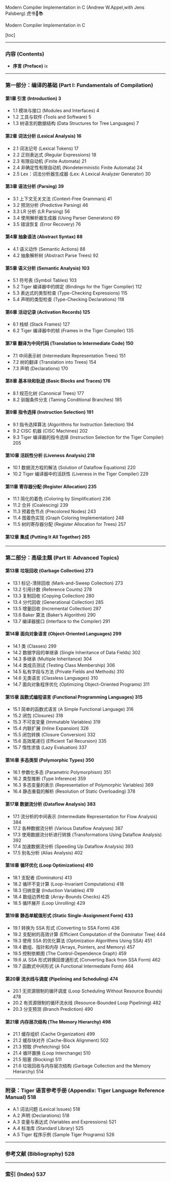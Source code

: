 Modern Compiler Implementation in C (Andrew W.Appel,with Jens Palsberg) 虎书🐯📚

Modern Compiler Implementation in C

[toc]

---

### **内容 (Contents)**

- **序言 (Preface)** ix

---

### **第一部分：编译的基础 (Part I: Fundamentals of Compilation)**

#### 第1章 引言 (Introduction) 3  
- 1.1 模块与接口 (Modules and Interfaces) 4  
- 1.2 工具与软件 (Tools and Software) 5  
- 1.3 树语言的数据结构 (Data Structures for Tree Languages) 7  

#### 第2章 词法分析 (Lexical Analysis) 16  
- 2.1 词法记号 (Lexical Tokens) 17  
- 2.2 正则表达式 (Regular Expressions) 18  
- 2.3 有限自动机 (Finite Automata) 21  
- 2.4 非确定性有限自动机 (Nondeterministic Finite Automata) 24  
- 2.5 Lex：词法分析器生成器 (Lex: A Lexical Analyzer Generator) 30  

#### 第3章 语法分析 (Parsing) 39  
- 3.1 上下文无关文法 (Context-Free Grammars) 41  
- 3.2 预测分析 (Predictive Parsing) 46  
- 3.3 LR 分析 (LR Parsing) 56  
- 3.4 使用解析器生成器 (Using Parser Generators) 69  
- 3.5 错误恢复 (Error Recovery) 76  

#### 第4章 抽象语法 (Abstract Syntax) 88  
- 4.1 语义动作 (Semantic Actions) 88  
- 4.2 抽象解析树 (Abstract Parse Trees) 92  

#### 第5章 语义分析 (Semantic Analysis) 103  
- 5.1 符号表 (Symbol Tables) 103  
- 5.2 Tiger 编译器中的绑定 (Bindings for the Tiger Compiler) 112  
- 5.3 表达式的类型检查 (Type-Checking Expressions) 115  
- 5.4 声明的类型检查 (Type-Checking Declarations) 118  

#### 第6章 活动记录 (Activation Records) 125  
- 6.1 栈帧 (Stack Frames) 127  
- 6.2 Tiger 编译器中的帧 (Frames in the Tiger Compiler) 135  

#### 第7章 翻译为中间代码 (Translation to Intermediate Code) 150  
- 7.1 中间表示树 (Intermediate Representation Trees) 151  
- 7.2 树的翻译 (Translation into Trees) 154  
- 7.3 声明 (Declarations) 170  

#### 第8章 基本块和轨迹 (Basic Blocks and Traces) 176  
- 8.1 规范化树 (Canonical Trees) 177  
- 8.2 驯服条件分支 (Taming Conditional Branches) 185  

#### 第9章 指令选择 (Instruction Selection) 191  
- 9.1 指令选择算法 (Algorithms for Instruction Selection) 194  
- 9.2 CISC 机器 (CISC Machines) 202  
- 9.3 Tiger 编译器的指令选择 (Instruction Selection for the Tiger Compiler) 205  

#### 第10章 活跃性分析 (Liveness Analysis) 218  
- 10.1 数据流方程的解法 (Solution of Dataflow Equations) 220  
- 10.2 Tiger 编译器中的活跃性 (Liveness in the Tiger Compiler) 229  

#### 第11章 寄存器分配 (Register Allocation) 235  
- 11.1 简化的着色 (Coloring by Simplification) 236  
- 11.2 合并 (Coalescing) 239  
- 11.3 预着色节点 (Precolored Nodes) 243  
- 11.4 图着色实现 (Graph Coloring Implementation) 248  
- 11.5 树的寄存器分配 (Register Allocation for Trees) 257  

#### 第12章 集成 (Putting It All Together) 265  

---

### **第二部分：高级主题 (Part II: Advanced Topics)**

#### 第13章 垃圾回收 (Garbage Collection) 273  
- 13.1 标记-清除回收 (Mark-and-Sweep Collection) 273  
- 13.2 引用计数 (Reference Counts) 278  
- 13.3 复制回收 (Copying Collection) 280  
- 13.4 分代回收 (Generational Collection) 285  
- 13.5 增量回收 (Incremental Collection) 287  
- 13.6 Baker 算法 (Baker’s Algorithm) 290  
- 13.7 编译器接口 (Interface to the Compiler) 291  

#### 第14章 面向对象语言 (Object-Oriented Languages) 299  
- 14.1 类 (Classes) 299  
- 14.2 数据字段的单继承 (Single Inheritance of Data Fields) 302  
- 14.3 多继承 (Multiple Inheritance) 304  
- 14.4 类成员测试 (Testing Class Membership) 306  
- 14.5 私有字段与方法 (Private Fields and Methods) 310  
- 14.6 无类语言 (Classless Languages) 310  
- 14.7 面向对象程序优化 (Optimizing Object-Oriented Programs) 311  

#### 第15章 函数式编程语言 (Functional Programming Languages) 315  
- 15.1 简单的函数式语言 (A Simple Functional Language) 316  
- 15.2 闭包 (Closures) 318  
- 15.3 不可变变量 (Immutable Variables) 319  
- 15.4 内联扩展 (Inline Expansion) 326  
- 15.5 闭包转换 (Closure Conversion) 332  
- 15.6 高效尾递归 (Efficient Tail Recursion) 335  
- 15.7 惰性求值 (Lazy Evaluation) 337  

#### 第16章 多态类型 (Polymorphic Types) 350  
- 16.1 参数化多态 (Parametric Polymorphism) 351  
- 16.2 类型推断 (Type Inference) 359  
- 16.3 多态变量的表示 (Representation of Polymorphic Variables) 369  
- 16.4 静态重载的解析 (Resolution of Static Overloading) 378  

#### 第17章 数据流分析 (Dataflow Analysis) 383  
- 17.1 流分析的中间表示 (Intermediate Representation for Flow Analysis) 384  
- 17.2 各种数据流分析 (Various Dataflow Analyses) 387  
- 17.3 使用数据流分析进行转换 (Transformations Using Dataflow Analysis) 392  
- 17.4 加速数据流分析 (Speeding Up Dataflow Analysis) 393  
- 17.5 别名分析 (Alias Analysis) 402  

#### 第18章 循环优化 (Loop Optimizations) 410  
- 18.1 支配者 (Dominators) 413  
- 18.2 循环不变计算 (Loop-Invariant Computations) 418  
- 18.3 归纳变量 (Induction Variables) 419  
- 18.4 数组边界检查 (Array-Bounds Checks) 425  
- 18.5 循环展开 (Loop Unrolling) 429  

#### 第19章 静态单赋值形式 (Static Single-Assignment Form) 433  
- 19.1 转换为 SSA 形式 (Converting to SSA Form) 436  
- 19.2 支配树的高效计算 (Efficient Computation of the Dominator Tree) 444  
- 19.3 使用 SSA 的优化算法 (Optimization Algorithms Using SSA) 451  
- 19.4 数组、指针和内存 (Arrays, Pointers, and Memory) 457  
- 19.5 控制依赖图 (The Control-Dependence Graph) 459  
- 19.6 从 SSA 形式转换回普通形式 (Converting Back from SSA Form) 462  
- 19.7 函数式中间形式 (A Functional Intermediate Form) 464  

#### 第20章 流水线与调度 (Pipelining and Scheduling) 474  
- 20.1 无资源限制的循环调度 (Loop Scheduling Without Resource Bounds) 478  
- 20.2 有资源限制的循环流水线 (Resource-Bounded Loop Pipelining) 482  
- 20.3 分支预测 (Branch Prediction) 490  

#### 第21章 内存层次结构 (The Memory Hierarchy) 498  
- 21.1 缓存组织 (Cache Organization) 499  
- 21.2 缓存块对齐 (Cache-Block Alignment) 502  
- 21.3 预取 (Prefetching) 504  
- 21.4 循环置换 (Loop Interchange) 510  
- 21.5 阻塞 (Blocking) 511  
- 21.6 垃圾回收与内存层次结构 (Garbage Collection and the Memory Hierarchy) 514  

---

### **附录：Tiger 语言参考手册 (Appendix: Tiger Language Reference Manual)** 518  
- A.1 词法问题 (Lexical Issues) 518  
- A.2 声明 (Declarations) 518  
- A.3 变量与表达式 (Variables and Expressions) 521  
- A.4 标准库 (Standard Library) 525  
- A.5 Tiger 程序示例 (Sample Tiger Programs) 526  

---

### **参考文献 (Bibliography)** 528  

---

### **索引 (Index)** 537  

